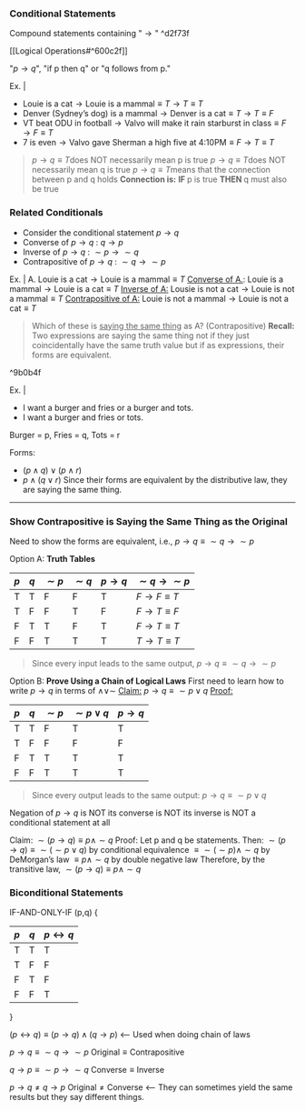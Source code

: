 ### Conditional Statements
Compound statements containing $\text{"} \rightarrow \text{"}$ ^d2f73f

[[Logical Operations#^600c2f]]

$\text{"} p \rightarrow q \text{", "if p then q" or "q follows from p."}$

Ex. |
- $\text{Louie is a cat} \rightarrow \text{Louie is a mammal} \equiv T \rightarrow T \equiv T$
- $\text{Denver (Sydney's dog) is a mammal} \rightarrow \text{Denver is a cat} \equiv T \rightarrow T \equiv F$
- $\text{VT beat ODU in football} \rightarrow \text{Valvo will make it rain starburst in class} \equiv F \rightarrow F \equiv T$
- $\text{7 is even} \rightarrow \text{Valvo gave Sherman a high five at 4:10PM} \equiv F \rightarrow T \equiv T$

> $p \rightarrow q \equiv T \text{does NOT necessarily mean p is true}$
> $p \rightarrow q \equiv T \text{does NOT necessarily mean q is true}$
> $p \rightarrow q \equiv T \text{means that the connection between p and q holds}$
> <b>Connection is:</b> $\textbf{IF } \text{p is true } \textbf{THEN } \text{q must also be true}$

### Related Conditionals
- Consider the conditional statement $p \rightarrow q$
- Converse of $p \rightarrow q$ : $q \rightarrow p$
- Inverse of $p \rightarrow q$ : $\sim p \rightarrow \sim q$
- Contrapositive of $p \rightarrow q$ : $\sim q \rightarrow \sim p$

Ex. |
A. $\text{Louie is a cat} \rightarrow \text{Louie is a mammal} \equiv T$
<u>Converse of A.</u>: $\text{Louie is a mammal} \rightarrow \text{Louie is a cat} \equiv T$
<u>Inverse of A:</u> $\text{Lousie is not a cat} \rightarrow \text{Louie is not a mammal} \equiv T$
<u>Contrapositive of A:</u> $\text{Louie is not a mammal} \rightarrow \text{Louie is not a cat} \equiv T$

>Which of these is <u>saying the same thing</u> as A? (Contrapositive)
><b>Recall:</b>
>	Two expressions are saying the same thing not if they just coincidentally have the same truth value but if as expressions, their forms are equivalent.

^9b0b4f

Ex. |
- I want a burger and fries or a burger and tots.
- I want a burger and fries or tots.

Burger = p, Fries = q, Tots = r

Forms:
- $(p\land q) \lor (p \land r)$
- $p\land (q\lor r)$
Since their forms are equivalent by the distributive law, they are saying the same thing.

---

### Show Contrapositive is Saying the Same Thing as the Original
Need to show the forms are equivalent, i.e.,
	$p \rightarrow q \equiv \sim q \rightarrow \sim p$

Option A: <b>Truth Tables</b>

|$p$|$q$|$\sim p$|$\sim q$|$p \rightarrow q$|$\sim q \rightarrow \sim p$|
|---|---|---|---|---|---|
|T|T|F|F|T|$F \rightarrow F \equiv T$|
|T|F|F|T|F|$F \rightarrow T \equiv F$|
|F|T|T|F|T|$F \rightarrow T \equiv T$|
|F|F|T|T|T|$T \rightarrow T \equiv T$|

>Since every input leads to the same output, $p \rightarrow q \equiv \sim q \rightarrow \sim p$

Option B: <b>Prove Using a Chain of Logical Laws</b>
First need to learn how to write $p \rightarrow q$ in terms of $\land \lor \sim$
<u>Claim:</u>
	$p \rightarrow q \equiv \sim p \lor q$
<u>Proof:</u>

|$p$|$q$|$\sim p$|$\sim p \lor q$|$p \rightarrow q$|
|---|---|---|---|---|
|T|T|F|T|T|
|T|F|F|F|F|
|F|T|T|T|T|
|F|F|T|T|T|

>Since every output leads to the same output: $p \rightarrow q \equiv \sim p \lor q$

Negation of $p \rightarrow q$   is NOT its converse
								is NOT its inverse
								is NOT a conditional statement at all

Claim: $\sim (p \rightarrow q) \equiv p \land \sim q$
Proof: Let p and q be statements. Then:
	$\sim (p \rightarrow q) \equiv \sim (\sim p \lor q) \text{ by conditional equivalence}$
	$\equiv \sim (\sim p) \land \sim q \text{ by DeMorgan's law}$
	$\equiv p \land \sim q \text{ by double negative law}$
Therefore, by the transitive law, $\sim (p \rightarrow q) \equiv p \land \sim q$

### Biconditional Statements
IF-AND-ONLY-IF (p,q) {

|$p$|$q$|$p \leftrightarrow q$|
|---|---|---|
|T|T|T|
|T|F|F|
|F|T|F|
|F|F|T|

}

$(p \leftrightarrow q) \equiv (p \rightarrow q) \land (q \rightarrow p)$ <-- Used when doing chain of laws

$p \rightarrow q \equiv \sim q \rightarrow \sim p$
$\text{Original} \equiv \text{Contrapositive}$

$q \rightarrow p \equiv \sim p \rightarrow \sim q$
$\text{Converse} \equiv \text{Inverse}$

$p \rightarrow q \neq q \rightarrow p$
$\text{Original} \neq \text{Converse}$ <-- They can sometimes yield the same results but they say different things.
